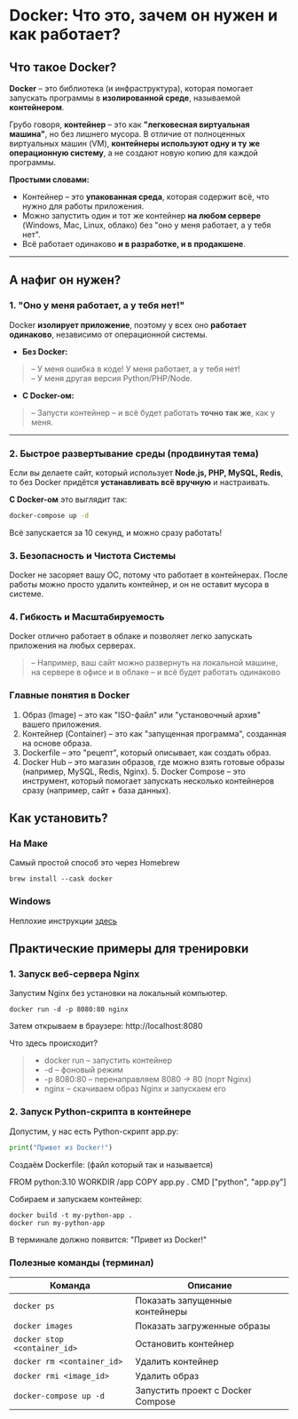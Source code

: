 # **Docker: Что это, зачем он нужен и как работает?**  

## **Что такое Docker?**  
**Docker** – это библиотека (и инфраструктура), которая помогает запускать программы в **изолированной среде**, называемой **контейнером**.  

Грубо говоря, **контейнер** – это как **"легковесная виртуальная машина"**, но без лишнего мусора. В отличие от полноценных виртуальных машин (VM), **контейнеры используют одну и ту же операционную систему**, а не создают новую копию для каждой программы.  

**Простыми словами:**  
- Контейнер – это **упакованная среда**, которая содержит всё, что нужно для работы приложения.  
- Можно запустить один и тот же контейнер **на любом сервере** (Windows, Mac, Linux, облако) без "оно у меня работает, а у тебя нет".  
- Всё работает одинаково **и в разработке, и в продакшене**.  

---

##  **А нафиг он нужен?**  

### 1. **"Оно у меня работает, а у тебя нет!"**  
Docker **изолирует приложение**, поэтому у всех оно **работает одинаково**, независимо от операционной системы.  

* **Без Docker:**  
> – У меня ошибка в коде! У меня работает, а у тебя нет!  
> – У меня другая версия Python/PHP/Node.  

* **С Docker-ом:**  
> – Запусти контейнер – и всё будет работать **точно так же**, как у меня.  

---

### 2. **Быстрое развертывание среды (продвинутая тема)**  
Если вы делаете сайт, который использует **Node.js, PHP, MySQL, Redis**, то без Docker придётся **устанавливать всё вручную** и настраивать.  

**С Docker-ом** это выглядит так:  
```sh
docker-compose up -d
```  
Всё запускается за 10 секунд, и можно сразу работать!

### 3. Безопасность и Чистота Системы

Docker не засоряет вашу ОС, потому что работает в контейнерах. После работы можно просто удалить контейнер, и он не оставит мусора в системе.

### 4. Гибкость и Масштабируемость

Docker отлично работает в облаке и позволяет легко запускать приложения на любых серверах.
> – Например, ваш сайт можно развернуть на локальной машине, на сервере в офисе и в облаке – и всё будет работать одинаково

### Главные понятия в Docker

1. Образ (Image) – это как "ISO-файл" или "установочный архив" вашего приложения.
2. Контейнер (Container) – это как "запущенная программа", созданная на основе образа.
3. Dockerfile – это "рецепт", который описывает, как создать образ.
4. Docker Hub – это магазин образов, где можно взять готовые образы (например, MySQL, Redis, Nginx).
5️. Docker Compose – это инструмент, который помогает запускать несколько контейнеров сразу (например, сайт + база данных).

## Как установить?

### На Маке
Самый простой способ это через Homebrew
```terminal
brew install --cask docker
```

### Windows
Неплохие инструкции [здесь](https://docs.docker.com/desktop/setup/install/windows-install/)

## Практические примеры для тренировки

### 1. Запуск веб-сервера Nginx

Запустим Nginx без установки на локальный компьютер.

```terminal
docker run -d -p 8080:80 nginx
```
Затем открываем в браузере: http://localhost:8080  

Что здесь происходит?

> - docker run – запустить контейнер
> - -d – фоновый режим
> - -p 8080:80 – перенаправляем 8080 → 80 (порт Nginx)
> - nginx – скачиваем образ Nginx и запускаем его 

### 2. Запуск Python-скрипта в контейнере

Допустим, у нас есть Python-скрипт app.py:
```python
print("Привет из Docker!")
```

Создаём Dockerfile: (файл который так и называется)

FROM python:3.10
WORKDIR /app
COPY app.py .
CMD ["python", "app.py"]

Собираем и запускаем контейнер:

```terminal
docker build -t my-python-app .
docker run my-python-app
```

В терминале должно появится: "Привет из Docker!"

### Полезные команды (терминал)

| Команда                      | Описание                           |
|------------------------------|-----------------------------------|
| `docker ps`                  | Показать запущенные контейнеры    |
| `docker images`              | Показать загруженные образы      |
| `docker stop <container_id>` | Остановить контейнер             |
| `docker rm <container_id>`   | Удалить контейнер                |
| `docker rmi <image_id>`      | Удалить образ                    |
| `docker-compose up -d`       | Запустить проект с Docker Compose |
